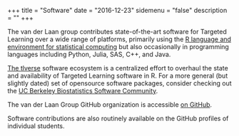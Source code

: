 +++
title = "Software"
date = "2016-12-23"
sidemenu = "false"
description = ""
+++

The van der Laan group contributes state-of-the-art software for Targeted
Learning over a wide range of platforms, primarily using the [R language and
environment for statistical computing](https://www.r-project.org/) but also
occasionally in programming languages including Python, Julia, SAS, C++, and
Java.

[The tlverse](https://github.com/tlverse) software ecosystem is a centralized
effort to overhaul the state and availability of Targeted Learning software in
R. For a more general (but slightly dated) set of opensource software packages,
consider checking out the [UC Berkeley Biostatistics Software
Community](http://berkeleybiostats.github.io/).

The van der Laan Group GitHub organization is accessible [on
GitHub](https://github.com/vanderLaan-Group).

Software contributions are also routinely available on the GitHub profiles of
individual students.

